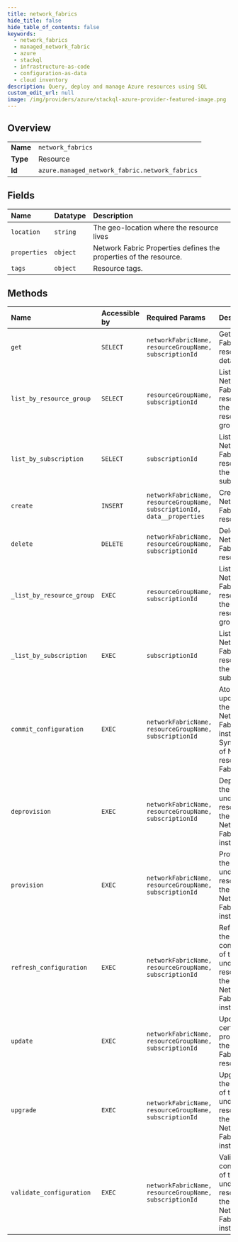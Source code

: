 ```yaml
---
title: network_fabrics
hide_title: false
hide_table_of_contents: false
keywords:
  - network_fabrics
  - managed_network_fabric
  - azure    
  - stackql
  - infrastructure-as-code
  - configuration-as-data
  - cloud inventory
description: Query, deploy and manage Azure resources using SQL
custom_edit_url: null
image: /img/providers/azure/stackql-azure-provider-featured-image.png
---
```

  
    

## Overview
<table><tbody>
<tr><td><b>Name</b></td><td><code>network_fabrics</code></td></tr>
<tr><td><b>Type</b></td><td>Resource</td></tr>
<tr><td><b>Id</b></td><td><code>azure.managed_network_fabric.network_fabrics</code></td></tr>
</tbody></table>

## Fields
| Name | Datatype | Description |
|:-----|:---------|:------------|
| `location` | `string` | The geo-location where the resource lives |
| `properties` | `object` | Network Fabric Properties defines the properties of the resource. |
| `tags` | `object` | Resource tags. |
## Methods
| Name | Accessible by | Required Params | Description |
|:-----|:--------------|:----------------|:------------|
| `get` | `SELECT` | `networkFabricName, resourceGroupName, subscriptionId` | Get Network Fabric resource details. |
| `list_by_resource_group` | `SELECT` | `resourceGroupName, subscriptionId` | List all the Network Fabric resources in the given resource group. |
| `list_by_subscription` | `SELECT` | `subscriptionId` | List all the Network Fabric resources in the given subscription. |
| `create` | `INSERT` | `networkFabricName, resourceGroupName, subscriptionId, data__properties` | Create Network Fabric resource. |
| `delete` | `DELETE` | `networkFabricName, resourceGroupName, subscriptionId` | Delete Network Fabric resource. |
| `_list_by_resource_group` | `EXEC` | `resourceGroupName, subscriptionId` | List all the Network Fabric resources in the given resource group. |
| `_list_by_subscription` | `EXEC` | `subscriptionId` | List all the Network Fabric resources in the given subscription. |
| `commit_configuration` | `EXEC` | `networkFabricName, resourceGroupName, subscriptionId` | Atomic update of the given Network Fabric instance. Sync update of NFA resources at Fabric level. |
| `deprovision` | `EXEC` | `networkFabricName, resourceGroupName, subscriptionId` | Deprovisions the underlying resources in the given Network Fabric instance. |
| `provision` | `EXEC` | `networkFabricName, resourceGroupName, subscriptionId` | Provisions the underlying resources in the given Network Fabric instance. |
| `refresh_configuration` | `EXEC` | `networkFabricName, resourceGroupName, subscriptionId` | Refreshes the configuration of the underlying resources in the given Network Fabric instance. |
| `update` | `EXEC` | `networkFabricName, resourceGroupName, subscriptionId` | Update certain properties of the Network Fabric resource. |
| `upgrade` | `EXEC` | `networkFabricName, resourceGroupName, subscriptionId` | Upgrades the version of the underlying resources in the given Network Fabric instance. |
| `validate_configuration` | `EXEC` | `networkFabricName, resourceGroupName, subscriptionId` | Validates the configuration of the underlying resources in the given Network Fabric instance. |
